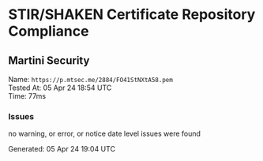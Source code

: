 # STIR/SHAKEN Certificate Repository Compliance

## Martini Security

Name: `https://p.mtsec.me/2884/FO41StNXtA58.pem`\
Tested At: 05 Apr 24 18:54 UTC\
Time: 77ms

### Issues

no warning, or error, or notice date level issues were found

Generated: 05 Apr 24 19:04 UTC